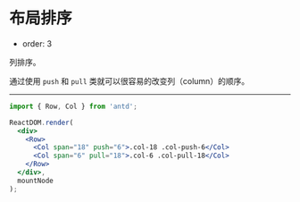 # 布局排序

- order: 3

列排序。

通过使用 `push` 和 `pull` 类就可以很容易的改变列（column）的顺序。

---

````jsx
import { Row, Col } from 'antd';

ReactDOM.render(
  <div>
    <Row>
      <Col span="18" push="6">.col-18 .col-push-6</Col>
      <Col span="6" pull="18">.col-6 .col-pull-18</Col>
    </Row>
  </div>,
  mountNode
);
````
